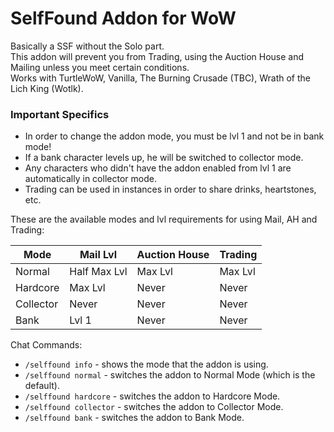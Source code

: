 # SelfFound Addon for WoW
Basically a SSF without the Solo part. \
This addon will prevent you from Trading, using the Auction House and Mailing unless you meet certain conditions. \
Works with TurtleWoW, Vanilla, The Burning Crusade (TBC), Wrath of the Lich King (Wotlk).

### Important Specifics
* In order to change the addon mode, you must be lvl 1 and not be in bank mode!
* If a bank character levels up, he will be switched to collector mode.
* Any characters who didn't have the addon enabled from lvl 1 are automatically in collector mode.
* Trading can be used in instances in order to share drinks, heartstones, etc.

These are the available modes and lvl requirements for using Mail, AH and Trading:

| Mode      | Mail Lvl     | Auction House | Trading |
| -         | -            | -             | -       |
| Normal    | Half Max Lvl | Max Lvl       | Max Lvl |
| Hardcore  | Max Lvl      | Never         | Never   |
| Collector | Never        | Never         | Never   |
| Bank      | Lvl 1        | Never         | Never   |

Chat Commands:
* `/selffound info` - shows the mode that the addon is using.
* `/selffound normal` - switches the addon to Normal Mode (which is the default).
* `/selffound hardcore` - switches the addon to Hardcore Mode.
* `/selffound collector` - switches the addon to Collector Mode.
* `/selffound bank` - switches the addon to Bank Mode.
